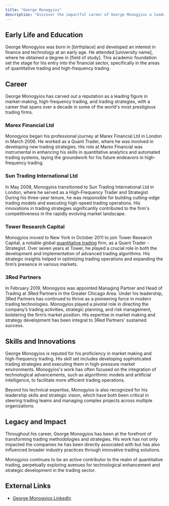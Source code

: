```yaml
---
title: "George Monogyios"
description: "Discover the impactful career of George Monogyios a leader in high-frequency trading and market-making at top global firms like 3Red Partners and Tower Research."
---
```




## Early Life and Education

George Monogyios was born in [birthplace] and developed an interest in finance and technology at an early age. He attended [university name], where he obtained a degree in [field of study]. This academic foundation set the stage for his entry into the financial sector, specifically in the areas of quantitative trading and high-frequency trading.

## Career

George Monogyios has carved out a reputation as a leading figure in market-making, high-frequency trading, and trading strategies, with a career that spans over a decade in some of the world's most prestigious trading firms.

### Marex Financial Ltd

Monogyios began his professional journey at Marex Financial Ltd in London in March 2006. He worked as a Quant Trader, where he was involved in developing new trading strategies. His role at Marex Financial was instrumental in enhancing his skills in quantitative analytics and automated trading systems, laying the groundwork for his future endeavors in high-frequency trading.

### Sun Trading International Ltd

In May 2008, Monogyios transitioned to Sun Trading International Ltd in London, where he served as a High-Frequency Trader and Strategist. During his three-year tenure, he was responsible for building cutting-edge trading models and executing high-speed trading operations. His innovations in trading strategies significantly contributed to the firm's competitiveness in the rapidly evolving market landscape.

### Tower Research Capital

Monogyios moved to New York in October 2011 to join Tower Research Capital, a notable global [quantitative trading](/wiki/quantitative-trading) firm, as a Quant Trader - Strategist. Over seven years at Tower, he played a crucial role in both the development and implementation of advanced trading algorithms. His strategic insights helped in optimizing trading operations and expanding the firm’s presence in various markets.

### 3Red Partners

In February 2019, Monogyios was appointed Managing Partner and Head of Trading at 3Red Partners in the Greater Chicago Area. Under his leadership, 3Red Partners has continued to thrive as a pioneering force in modern trading technologies. Monogyios played a pivotal role in directing the company’s trading activities, strategic planning, and risk management, bolstering the firm’s market position. His expertise in market making and strategy development has been integral to 3Red Partners' sustained success.

## Skills and Innovations

George Monogyios is reputed for his proficiency in market making and high-frequency trading. His skill set includes developing sophisticated trading strategies and executing them in high-pressure market environments. Monogyios's work has often focused on the integration of technological advancements, such as algorithmic models and artificial intelligence, to facilitate more efficient trading operations.

Beyond his technical expertise, Monogyios is also recognized for his leadership skills and strategic vision, which have both been critical in steering trading teams and managing complex projects across multiple organizations.

## Legacy and Impact

Throughout his career, George Monogyios has been at the forefront of transforming trading methodologies and strategies. His work has not only impacted the companies he has been directly associated with but has also influenced broader industry practices through innovative trading solutions.

Monogyios continues to be an active contributor to the realm of quantitative trading, perpetually exploring avenues for technological enhancement and strategic development in the trading sector.

## External Links

* [George Monogyios LinkedIn](https://www.linkedin.com/in/georgemonogyios)
